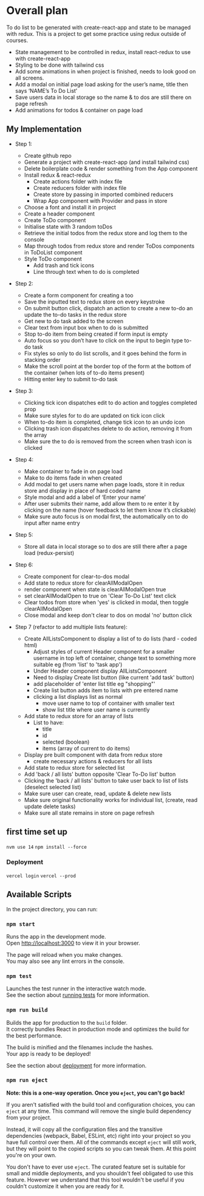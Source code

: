 
# Overall plan

To do list to be generated with create-react-app and state to be managed with redux. This is a project to get some practice using redux outside of courses.

* State management to be controlled in redux, install react-redux to use with create-react-app
* Styling to be done with tailwind css
* Add some animations in when project is finished, needs to look good on all screens.
* Add a modal on initial page load asking for the user’s name, title then says ‘NAME’s To Do List’
* Save users data in local storage so the name & to dos are still there on page refresh 
* Add animations for todos & container on page load

## My Implementation

* Step 1:
	* Create github repo
	* Generate a project with create-react-app (and install tailwind css)
	* Delete boilerplate code & render something from the App component 
	* Install redux & react-redux
		* Create actions folder with index file
		* Create reducers folder with index file
		* Create store by passing in imported combined reducers
		* Wrap App component with Provider and pass in store
	* Choose a font and install it in project
	* Create a header component 
	* Create ToDo component 
	* Initialise state with 3 random toDos 
	* Retrieve the initial todos from the redux store and log them to the console
	* Map through todos from redux store and render ToDos components in ToDoList component 
	* Style ToDo component
		* Add trash and tick icons
		* Line through text when to do is completed

* Step 2:
	* Create a form component for creating a too
	* Save the inputted text to redux store on every keystroke 
	* On submit button click, dispatch an action to create a new to-do an update the to-do tasks in the redux store
	* Get new to do task added to the screen
	* Clear text from input box when to do is submitted
	* Stop to-do item from being created if form input is empty
	* Auto focus so you don’t have to click on the input to begin type to-do task
	* Fix styles so only to do list scrolls, and it goes behind the form in stacking order
	* Make the scroll point at the border top of the form at the bottom of the container (when lots of to-do items present)
	* Hitting enter key to submit to-do task

* Step 3:
	* Clicking tick icon dispatches edit to do action and toggles completed prop
	* Make sure styles for to do are updated on tick icon click
	* When to-do item is completed, change tick icon to an undo icon
	* Clicking trash icon dispatches delete to do action, removing it from the array
	* Make sure the to do is removed from the screen when trash icon is clicked

* Step 4:
	* Make container to fade in on page load
	* Make to do items fade in when created 
	* Add modal to get users name when page loads, store it in redux store and display in place of hard coded name
	* Style modal and add a label of ‘Enter your name’
	* After user submits their name, add allow them to re enter it by clicking on the name (hover feedback to let them know it’s clickable)
	* Make sure auto focus is on modal first, the automatically on to do input after name entry

* Step 5:
	* Store all data in local storage so to dos are still there after a page load (redux-persist)

* Step 6:
	* Create component for clear-to-dos modal
	* Add state to redux store for clearAllModalOpen
	* render component when state is clearAllModalOpen true
	* set clearAllModalOpen to true on 'Clear To-Do List' text click
	* Clear todos from store when 'yes' is clicked in modal, then toggle clearAllModalOpen
	* Close modal and keep don't clear to dos on modal 'no' button click

* Step 7 (refactor to add multiple lists feature): 
	* Create AllListsComponent to display a list of to do lists (hard - coded html)
		* Adjust styles of current Header component for a smaller username in top left of container, change text to something more suitable eg (from 'list' to 'task app')
		* Under Header component display AllListsComponent
		* Need to display Create list button (like current 'add task' button)
		* add placeholder of 'enter list title eg "shopping"'
		* Create list button adds item to lists with pre entered name
		* clicking a list displays list as normal
			* move user name to top of container with smaller text
			* show list title where user name is currently
	* Add state to redux store for an array of lists
		* List to have:
			* title
			* id
			* selected (boolean)
			* items (array of current to do items)
	* Display pre built component with data from redux store
		* create necessary actions & reducers for all lists 
	* Add state to redux store for selected list
	* Add 'back / all lists' button opposite 'Clear To-Do list' button
	* Clicking the 'back / all lists' button to take user back to list of lists (deselect selected list)
	* Make sure user can create, read, update & delete new lists
	* Make sure original functionality works for individual list, (create, read update delete tasks)
	* Make sure all state remains in store on page refresh


## first time set up
`nvm use 14`
`npm install --force`

### Deployment

`vercel login`
`vercel --prod`

## Available Scripts

In the project directory, you can run:

### `npm start`

Runs the app in the development mode.\
Open [http://localhost:3000](http://localhost:3000) to view it in your browser.

The page will reload when you make changes.\
You may also see any lint errors in the console.

### `npm test`

Launches the test runner in the interactive watch mode.\
See the section about [running tests](https://facebook.github.io/create-react-app/docs/running-tests) for more information.

### `npm run build`

Builds the app for production to the `build` folder.\
It correctly bundles React in production mode and optimizes the build for the best performance.

The build is minified and the filenames include the hashes.\
Your app is ready to be deployed!

See the section about [deployment](https://facebook.github.io/create-react-app/docs/deployment) for more information.

### `npm run eject`

**Note: this is a one-way operation. Once you `eject`, you can't go back!**

If you aren't satisfied with the build tool and configuration choices, you can `eject` at any time. This command will remove the single build dependency from your project.

Instead, it will copy all the configuration files and the transitive dependencies (webpack, Babel, ESLint, etc) right into your project so you have full control over them. All of the commands except `eject` will still work, but they will point to the copied scripts so you can tweak them. At this point you're on your own.

You don't have to ever use `eject`. The curated feature set is suitable for small and middle deployments, and you shouldn't feel obligated to use this feature. However we understand that this tool wouldn't be useful if you couldn't customize it when you are ready for it.





